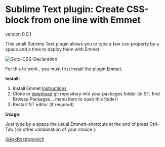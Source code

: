 # Sublime Text plugin: Create CSS-block from one line with Emmet
version 0.0.1

This small Sublime Text plugin allows you to type a few css-property by a space and a time to deploy them with Emmet.

![Goto-CSS-Declaration](https://github.com/kakRostropovich/sublime-emmet-css-from-one-line/blob/master/1.gif)

For this to work , you must first install the plugin [Emmet](https://github.com/sergeche/emmet-sublime).

**Install:**

1. Install Emmet [Instructions](https://github.com/sergeche/emmet-sublime#how-to-install)
2. Clone or [download](https://github.com/kakRostropovich/sublime-emmet-css-from-one-line/archive/master.zip) git repository into your packages folder (in ST, find Browse Packages... menu item to open this folder)
3. Restart ST editor (if required)

**Usage:**

Just type by a space the usual Emmett-shortcuts at the end of press Ctrl-Tab ( or other combination of your choice ).

[@kakRostropovich](https://twitter.com/kakrostropovich)
